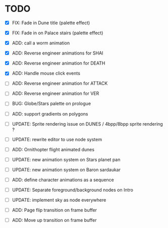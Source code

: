 # TODO

- [X] FIX: Fade in Dune title (palette effect)
- [X] FIX: Fade in on Palace stairs (palette effect)
- [X] ADD: call a worm animation
- [X] ADD: Reverse engineer animations for SHAI
- [X] ADD: Reverse engineer animation for DEATH
- [X] ADD: Handle mouse click events

- [ ] ADD: Reverse engineer animation for ATTACK
- [ ] ADD: Reverse engineer animation for VER
- [ ] BUG: Globe/Stars palette on prologue
- [ ] ADD: support gradients on polygons

- [ ] UPDATE: Sprite rendering issue on DUNES / 4bpp/8bpp sprite rendering ?

- [ ] UPDATE: rewrite editor to use node system
- [ ] ADD: Ornithopter flight animated dunes

- [ ] UPDATE: new animation system on Stars planet pan
- [ ] UPDATE: new animation system on Baron sardaukar
- [ ] ADD: define character animations as a sequence

- [ ] UPDATE: Separate foreground/background nodes on Intro
- [ ] UPDATE: implement sky as node everywhere

- [ ] ADD: Page flip transition on frame buffer
- [ ] ADD: Move up transition on frame buffer
